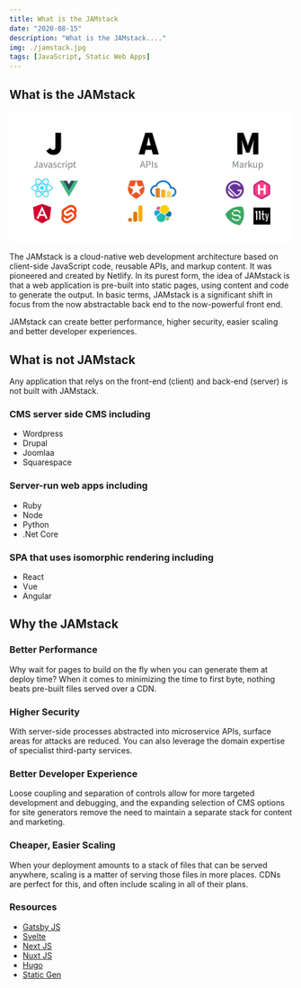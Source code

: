 ```yaml
---
title: What is the JAMstack
date: "2020-08-15"
description: "What is the JAMstack...."
img: ./jamstack.jpg
tags: [JavaScript, Static Web Apps] 
---
```


## What is the JAMstack

![jamstackbreakdown.jpg](jamstackbreakdown.jpg)

The JAMstack is a cloud-native web development architecture based on client-side JavaScript code, reusable APIs, and markup content. It was pioneered and created by Netlify. In its purest form, the idea of JAMstack is that a web application is pre-built into static pages, using content and code to generate the output. In basic terms, JAMstack is a significant shift in focus from the now abstractable back end to the now-powerful front end.

JAMstack can create better performance, higher security, easier scaling and better developer experiences.

## What is not JAMstack

Any application that relys on the front-end (client) and back-end (server) is not built with JAMstack.

### CMS server side CMS including
- Wordpress
- Drupal
- Joomlaa
- Squarespace

### Server-run web apps including
- Ruby
- Node
- Python 
- .Net Core

### SPA that uses isomorphic rendering including
- React
- Vue
- Angular

## Why the JAMstack

### Better Performance
Why wait for pages to build on the fly when you can generate them at deploy time? When it comes to minimizing the time to first byte, nothing beats pre-built files served over a CDN.

### Higher Security
With server-side processes abstracted into microservice APIs, surface areas for attacks are reduced. You can also leverage the domain expertise of specialist third-party services.

### Better Developer Experience
Loose coupling and separation of controls allow for more targeted development and debugging, and the expanding selection of CMS options for site generators remove the need to maintain a separate stack for content and marketing.

### Cheaper, Easier Scaling
When your deployment amounts to a stack of files that can be served anywhere, scaling is a matter of serving those files in more places. CDNs are perfect for this, and often include scaling in all of their plans.

### Resources

* [Gatsby JS](https://www.gatsbyjs.com/tutorial/)
* [Svelte](https://svelte.dev/tutorial/basics)
* [Next JS](https://nextjs.org/docs/getting-started)
* [Nuxt JS](https://nuxtjs.org/guide)
* [Hugo](https://gohugo.io/documentation/)
* [Static Gen](https://www.staticgen.com/)
